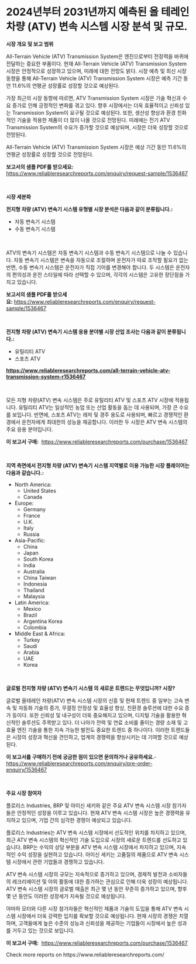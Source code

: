 <p><h1>2024년부터 2031년까지 예측된 올 테레인 차량 (ATV) 변속 시스템 시장 분석 및 규모.</h1></p><p><strong>시장 개요 및 보고 범위</strong></p>
<p><p>All-Terrain Vehicle (ATV) Transmission System은 엔진으로부터 전장력을 바퀴에 전달하는 중요한 부품이다. 현재 All-Terrain Vehicle (ATV) Transmission System 시장은 안정적으로 성장하고 있으며, 미래에 대한 전망도 밝다. 시장 예측 및 최신 시장 동향을 통해 All-Terrain Vehicle (ATV) Transmission System 시장은 예측 기간 동안 11.6%의 연평균 성장률로 성장할 것으로 예상된다.</p><p>가장 최근의 시장 동향에 따르면, ATV Transmission System 시장은 기술 혁신과 수요 증가로 인해 긍정적인 변화를 겪고 있다. 향후 시장에서는 더욱 효율적이고 신뢰성 있는 Transmission System이 요구될 것으로 예상된다. 또한, 생산성 향상과 환경 친화적인 기술을 적용한 제품이 더 많이 나올 것으로 전망된다. 미래에는 전기 ATV Transmission System의 수요가 증가할 것으로 예상되며, 시장은 더욱 성장할 것으로 전망된다.</p><p>All-Terrain Vehicle (ATV) Transmission System 시장은 예상 기간 동안 11.6%의 연평균 성장률로 성장할 것으로 전망된다.</p></p>
<p><strong>보고서의 샘플 PDF를 받으세요:</strong> <a href="https://www.reliableresearchreports.com/enquiry/request-sample/1536467">https://www.reliableresearchreports.com/enquiry/request-sample/1536467</a></p>
<p>&nbsp;</p>
<p><strong>시장 세분화</strong></p>
<p><strong>전지형 차량 (ATV) 변속기 시스템 유형별 시장 분석은 다음과 같이 분류됩니다.:</strong></p>
<p><ul><li>자동 변속기 시스템</li><li>수동 변속기 시스템</li></ul></p>
<p>&nbsp;</p>
<p><p>ATV의 변속기 시스템은 자동 변속기 시스템과 수동 변속기 시스템으로 나눌 수 있습니다. 자동 변속기 시스템은 변속을 자동으로 조절하며 운전자가 따로 조작할 필요가 없는 반면, 수동 변속기 시스템은 운전자가 직접 기어를 변경해야 합니다. 두 시스템은 운전자의 편의성과 운전 스타일에 따라 선택할 수 있으며, 각각의 시스템은 고유한 장단점을 가지고 있습니다.</p></p>
<p><strong>보고서의 샘플 PDF를 받으세요:</strong>&nbsp;<a href="https://www.reliableresearchreports.com/enquiry/request-sample/1536467">https://www.reliableresearchreports.com/enquiry/request-sample/1536467</a></p>
<p>&nbsp;</p>
<p><strong> 전지형 차량 (ATV) 변속기 시스템 응용 분야별 시장 산업 조사는 다음과 같이 분류됩니다.:</strong></p>
<p><ul><li>유틸리티 ATV</li><li>스포츠 ATV</li></ul></p>
<p><strong><a href="https://www.reliableresearchreports.com/all-terrain-vehicle-atv-transmission-system-r1536467">https://www.reliableresearchreports.com/all-terrain-vehicle-atv-transmission-system-r1536467</a></strong></p>
<p>&nbsp;</p>
<p><p>모든 지형 차량(ATV) 변속 시스템은 주로 유틸리티 ATV 및 스포츠 ATV 시장에 적용됩니다. 유틸리티 ATV는 일상적인 농업 또는 산업 활동을 돕는 데 사용되며, 가장 큰 수요를 보입니다. 반면에, 스포츠 ATV는 레저 및 경주 용도로 사용되며, 빠르고 경쟁적인 환경에서 운전자에게 최대한의 성능을 제공합니다. 이러한 두 시장은 ATV 변속 시스템의 주요 응용 분야입니다.</p></p>
<p><strong>이 보고서 구매:</strong>&nbsp; <a href="https://www.reliableresearchreports.com/purchase/1536467">https://www.reliableresearchreports.com/purchase/1536467</a></p>
<p>&nbsp;</p>
<p><strong>지역 측면에서 전지형 차량 (ATV) 변속기 시스템 지역별로 이용 가능한 시장 플레이어는 다음과 같습니다.:</strong></p>
<p><ul>
    <li>
        North America:
        <ul>
            <li>United States</li>
            <li>Canada</li>
        </ul>
    </li>
    <li>
        Europe:
        <ul>
            <li>Germany</li>
            <li>France</li>
            <li>U.K.</li>
            <li>Italy</li>
            <li>Russia</li>
        </ul>
    </li>
    <li>
        Asia-Pacific:
        <ul>
            <li>China</li>
            <li>Japan</li>
            <li>South Korea</li>
            <li>India</li>
            <li>Australia</li>
            <li>China Taiwan</li>
            <li>Indonesia</li>
            <li>Thailand</li>
            <li>Malaysia</li>
        </ul>
    </li>
    <li>
        Latin America:
        <ul>
            <li>Mexico</li>
            <li>Brazil</li>
            <li>Argentina Korea</li>
            <li>Colombia</li>
        </ul>
    </li>
    <li>
        Middle East & Africa:
        <ul>
            <li>Turkey</li>
            <li>Saudi</li>
            <li>Arabia</li>
            <li>UAE</li>
            <li>Korea</li>
        </ul>
    </li>
    </ul></p>
<p>&nbsp;</p>
<p><strong>글로벌 전지형 차량 (ATV) 변속기 시스템 의 새로운 트렌드는 무엇입니까? 시장?</strong></p>
<p><p>글로벌 올테레인 차량(ATV) 변속 시스템 시장의 신흥 및 현재 트렌드 중 일부는 고속 변속 및 자동화 기술의 증가, 무결정 안정성 및 효율성 향상, 친환경 솔루션에 대한 수요 증가 등이다. 또한 신뢰성 및 내구성이 더욱 중요해지고 있으며, 디지털 기술을 활용한 혁신적인 솔루션도 주목받고 있다. 더 나아가 전력 및 연료 소비를 줄이는 경량 소재 및 고효율 엔진 기술을 통한 지속 가능한 발전도 중요한 트렌드 중 하나이다. 이러한 트렌드들은 시장의 성장과 혁신을 견인하고, 업계의 경쟁력을 향상시키는 데 기여할 것으로 예상된다.</p></p>
<p><strong>이 보고서를 구매하기 전에 궁금한 점이 있으면 문의하거나 공유하세요.</strong>- <a href="https://www.reliableresearchreports.com/enquiry/pre-order-enquiry/1536467">https://www.reliableresearchreports.com/enquiry/pre-order-enquiry/1536467</a></p>
<p>&nbsp;</p>
<p><strong>주요 시장 참여자</strong></p>
<p><p>플로리스 Industries, BRP 및 아이신 세키와 같은 주요 ATV 변속 시스템 시장 참가자들은 안정적인 성장을 이루고 있습니다. 현재 ATV 변속 시스템 시장은 높은 경쟁력을 유지하고 있으며, 기업 간의 심각한 경쟁이 예상되고 있습니다. </p><p>플로리스 Industries는 ATV 변속 시스템 시장에서 선도적인 위치를 차지하고 있으며, 최근 ATV 변속 시스템의 혁신적인 기술 도입으로 시장의 새로운 트렌드를 선도하고 있습니다. BRP는 수익의 상당 부분을 ATV 변속 시스템 시장에서 차지하고 있으며, 지속적인 수익 성장을 실현하고 있습니다. 아이신 세키는 고품질의 제품으로 ATV 변속 시스템 시장에서 관련 기업들과 경쟁하고 있습니다.</p><p>ATV 변속 시스템 시장의 규모는 지속적으로 증가하고 있으며, 경제적 발전과 소비자들의 레크리에이션 및 야외 활동에 대한 증가하는 관심으로 인해 더욱 성장이 예상됩니다. ATV 변속 시스템 시장의 글로벌 매출은 최근 몇 년 동안 꾸준히 증가하고 있으며, 향후 몇 년 동안도 이러한 성장세가 지속될 것으로 예상됩니다.</p><p>야마하 모터와 다른 시장 참가자들은 혁신적인 제품과 기술의 도입을 통해 ATV 변속 시스템 시장에서 더욱 강력한 입지를 확보할 것으로 예상됩니다. 현재 시장의 경쟁은 치열하며, 고객들에게 높은 수준의 성능과 신뢰성을 제공하는 기업들이 시장에서 높은 성과를 거두고 있는 것으로 보입니다.</p></p>
<p><strong>이 보고서 구매:</strong>&nbsp;&nbsp;<a href="https://www.reliableresearchreports.com/purchase/1536467">https://www.reliableresearchreports.com/purchase/1536467</a></p>
<p>Check more reports on https://www.reliableresearchreports.com/</p>